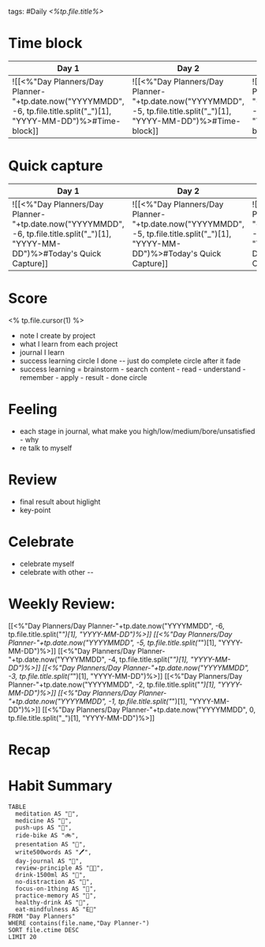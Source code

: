 tags: #Daily
*<%tp.file.title%>*

# Time block
| Day 1                                                                                                                  | Day 2                                                                                                                  | Day 3                                                                                                                  | Day 4                                                                                                                  | Day 5                                                                                                                  | Day 6                                                                                                                  | Day 7                                                                                                                 |
| ---------------------------------------------------------------------------------------------------------------------- | ---------------------------------------------------------------------------------------------------------------------- | ---------------------------------------------------------------------------------------------------------------------- | ---------------------------------------------------------------------------------------------------------------------- | ---------------------------------------------------------------------------------------------------------------------- | ---------------------------------------------------------------------------------------------------------------------- | --------------------------------------------------------------------------------------------------------------------- |
| ![[<%"Day Planners/Day Planner-"+tp.date.now("YYYYMMDD", -6, tp.file.title.split("_")[1], "YYYY-MM-DD")%>#Time-block]] | ![[<%"Day Planners/Day Planner-"+tp.date.now("YYYYMMDD", -5, tp.file.title.split("_")[1], "YYYY-MM-DD")%>#Time-block]] | ![[<%"Day Planners/Day Planner-"+tp.date.now("YYYYMMDD", -4, tp.file.title.split("_")[1], "YYYY-MM-DD")%>#Time-block]] | ![[<%"Day Planners/Day Planner-"+tp.date.now("YYYYMMDD", -3, tp.file.title.split("_")[1], "YYYY-MM-DD")%>#Time-block]] | ![[<%"Day Planners/Day Planner-"+tp.date.now("YYYYMMDD", -2, tp.file.title.split("_")[1], "YYYY-MM-DD")%>#Time-block]] | ![[<%"Day Planners/Day Planner-"+tp.date.now("YYYYMMDD", -1, tp.file.title.split("_")[1], "YYYY-MM-DD")%>#Time-block]] | ![[<%"Day Planners/Day Planner-"+tp.date.now("YYYYMMDD", 0, tp.file.title.split("_")[1], "YYYY-MM-DD")%>#Time-block]] | 

# Quick capture
| Day 1                                                                                                                  | Day 2                                                                                                                  | Day 3                                                                                                                  | Day 4                                                                                                                  | Day 5                                                                                                                  | Day 6                                                                                                                  | Day 7                                                                                                                 |
| ---------------------------------------------------------------------------------------------------------------------- | ---------------------------------------------------------------------------------------------------------------------- | ---------------------------------------------------------------------------------------------------------------------- | ---------------------------------------------------------------------------------------------------------------------- | ---------------------------------------------------------------------------------------------------------------------- | ---------------------------------------------------------------------------------------------------------------------- | --------------------------------------------------------------------------------------------------------------------- |
| ![[<%"Day Planners/Day Planner-"+tp.date.now("YYYYMMDD", -6, tp.file.title.split("_")[1], "YYYY-MM-DD")%>#Today's Quick Capture]] | ![[<%"Day Planners/Day Planner-"+tp.date.now("YYYYMMDD", -5, tp.file.title.split("_")[1], "YYYY-MM-DD")%>#Today's Quick Capture]] | ![[<%"Day Planners/Day Planner-"+tp.date.now("YYYYMMDD", -4, tp.file.title.split("_")[1], "YYYY-MM-DD")%>#Today's Quick Capture]] | ![[<%"Day Planners/Day Planner-"+tp.date.now("YYYYMMDD", -3, tp.file.title.split("_")[1], "YYYY-MM-DD")%>#Today's Quick Capture]] | ![[<%"Day Planners/Day Planner-"+tp.date.now("YYYYMMDD", -2, tp.file.title.split("_")[1], "YYYY-MM-DD")%>#Today's Quick Capture]] | ![[<%"Day Planners/Day Planner-"+tp.date.now("YYYYMMDD", -1, tp.file.title.split("_")[1], "YYYY-MM-DD")%>#Today's Quick Capture]] | ![[<%"Day Planners/Day Planner-"+tp.date.now("YYYYMMDD", 0, tp.file.title.split("_")[1], "YYYY-MM-DD")%>#Today's Quick Capture]] | 

# Score
<% tp.file.cursor(1) %>
- note I create by project
- what I learn from each project
- journal I learn
- success learning circle I done -- just do complete circle after it fade
- success learning = brainstorm - search content - read - understand - remember - apply - result - done circle
<!--ID: 1642998563448-->

# Feeling
- each stage in journal, what make you high/low/medium/bore/unsatisfied - why
- re talk to myself
<!--ID: 1642998563460-->

# Review
- final result about higlight
- key-point
<!--ID: 1642998563471-->

# Celebrate
- celebrate myself
- celebrate with other --
<!--ID: 1642998563481-->

# Weekly Review:
[[<%"Day Planners/Day Planner-"+tp.date.now("YYYYMMDD", -6, tp.file.title.split("_")[1], "YYYY-MM-DD")%>]]
[[<%"Day Planners/Day Planner-"+tp.date.now("YYYYMMDD", -5, tp.file.title.split("_")[1], "YYYY-MM-DD")%>]]
[[<%"Day Planners/Day Planner-"+tp.date.now("YYYYMMDD", -4, tp.file.title.split("_")[1], "YYYY-MM-DD")%>]]
[[<%"Day Planners/Day Planner-"+tp.date.now("YYYYMMDD", -3, tp.file.title.split("_")[1], "YYYY-MM-DD")%>]]
[[<%"Day Planners/Day Planner-"+tp.date.now("YYYYMMDD", -2, tp.file.title.split("_")[1], "YYYY-MM-DD")%>]]
[[<%"Day Planners/Day Planner-"+tp.date.now("YYYYMMDD", -1, tp.file.title.split("_")[1], "YYYY-MM-DD")%>]]
[[<%"Day Planners/Day Planner-"+tp.date.now("YYYYMMDD", 0, tp.file.title.split("_")[1], "YYYY-MM-DD")%>]]
<!--ID: 1642998563492-->

# Recap

# Habit Summary
```dataview
TABLE
  meditation AS "🧘",
  medicine AS "💊",
  push-ups AS "💪",
  ride-bike AS "🚲",
  presentation AS "🎤",
  write500words AS "🖊️",
  day-journal AS "📰",
  review-principle AS "🧑‍🏫",
  drink-1500ml AS "🧴",
  no-distraction AS "📵",
  focus-on-1thing AS "🥅",
  practice-memory AS "🧠",
  healthy-drink AS "🍼",
  eat-mindfulness AS "E🧘"
FROM "Day Planners" 
WHERE contains(file.name,"Day Planner-")
SORT file.ctime DESC
LIMIT 20
```